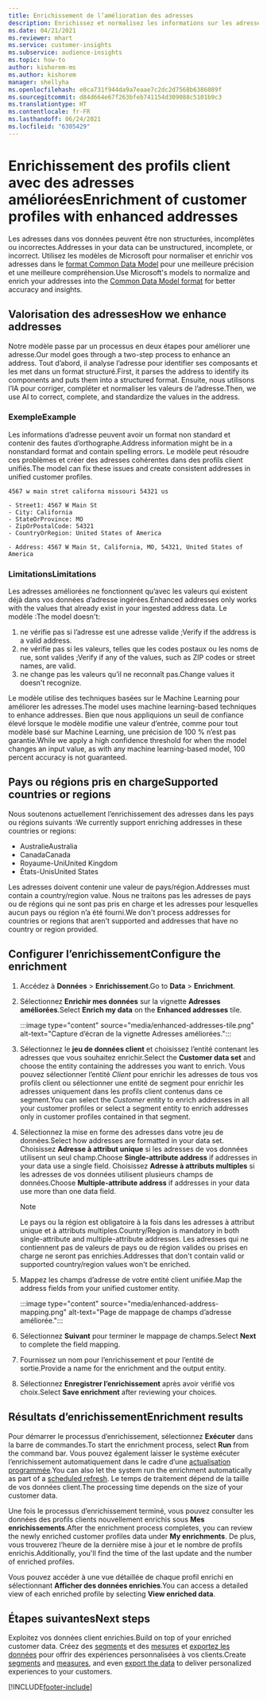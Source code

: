 ```yaml
---
title: Enrichissement de l’amélioration des adresses
description: Enrichissez et normalisez les informations sur les adresses des profils client avec les modèles Microsoft.
ms.date: 04/21/2021
ms.reviewer: mhart
ms.service: customer-insights
ms.subservice: audience-insights
ms.topic: how-to
author: kishorem-ms
ms.author: kishorem
manager: shellyha
ms.openlocfilehash: e0ca731f944da9a7eaae7c2dc2d7568b6386089f
ms.sourcegitcommit: d84d664e67f263bfeb741154d309088c5101b9c3
ms.translationtype: HT
ms.contentlocale: fr-FR
ms.lasthandoff: 06/24/2021
ms.locfileid: "6305429"
---
```

# <a name="enrichment-of-customer-profiles-with-enhanced-addresses"></a><span data-ttu-id="80f53-103">Enrichissement des profils client avec des adresses améliorées</span><span class="sxs-lookup"><span data-stu-id="80f53-103">Enrichment of customer profiles with enhanced addresses</span></span>

<span data-ttu-id="80f53-104">Les adresses dans vos données peuvent être non structurées, incomplètes ou incorrectes.</span><span class="sxs-lookup"><span data-stu-id="80f53-104">Addresses in your data can be unstructured, incomplete, or incorrect.</span></span> <span data-ttu-id="80f53-105">Utilisez les modèles de Microsoft pour normaliser et enrichir vos adresses dans le [format Common Data Model](/common-data-model/schema/core/applicationcommon/address) pour une meilleure précision et une meilleure compréhension.</span><span class="sxs-lookup"><span data-stu-id="80f53-105">Use Microsoft's models to normalize and enrich your addresses into the [Common Data Model format](/common-data-model/schema/core/applicationcommon/address) for better accuracy and insights.</span></span>

## <a name="how-we-enhance-addresses"></a><span data-ttu-id="80f53-106">Valorisation des adresses</span><span class="sxs-lookup"><span data-stu-id="80f53-106">How we enhance addresses</span></span>

<span data-ttu-id="80f53-107">Notre modèle passe par un processus en deux étapes pour améliorer une adresse.</span><span class="sxs-lookup"><span data-stu-id="80f53-107">Our model goes through a two-step process to enhance an address.</span></span> <span data-ttu-id="80f53-108">Tout d’abord, il analyse l’adresse pour identifier ses composants et les met dans un format structuré.</span><span class="sxs-lookup"><span data-stu-id="80f53-108">First, it parses the address to identify its components and puts them into a structured format.</span></span> <span data-ttu-id="80f53-109">Ensuite, nous utilisons l’IA pour corriger, compléter et normaliser les valeurs de l’adresse.</span><span class="sxs-lookup"><span data-stu-id="80f53-109">Then, we use AI to correct, complete, and standardize the values in the address.</span></span>

### <a name="example"></a><span data-ttu-id="80f53-110">Exemple</span><span class="sxs-lookup"><span data-stu-id="80f53-110">Example</span></span>

<span data-ttu-id="80f53-111">Les informations d’adresse peuvent avoir un format non standard et contenir des fautes d’orthographe.</span><span class="sxs-lookup"><span data-stu-id="80f53-111">Address information might be in a nonstandard format and contain spelling errors.</span></span> <span data-ttu-id="80f53-112">Le modèle peut résoudre ces problèmes et créer des adresses cohérentes dans des profils client unifiés.</span><span class="sxs-lookup"><span data-stu-id="80f53-112">The model can fix these issues and create consistent addresses in unified customer profiles.</span></span>

```Input
4567 w main stret californa missouri 54321 us
```

```Output
- Street1: 4567 W Main St
- City: California
- StateOrProvince: MO
- ZipOrPostalCode: 54321
- CountryOrRegion: United States of America

- Address: 4567 W Main St, California, MO, 54321, United States of America
```

### <a name="limitations"></a><span data-ttu-id="80f53-113">Limitations</span><span class="sxs-lookup"><span data-stu-id="80f53-113">Limitations</span></span>

<span data-ttu-id="80f53-114">Les adresses améliorées ne fonctionnent qu’avec les valeurs qui existent déjà dans vos données d’adresse ingérées.</span><span class="sxs-lookup"><span data-stu-id="80f53-114">Enhanced addresses only works with the values that already exist in your ingested address data.</span></span> <span data-ttu-id="80f53-115">Le modèle :</span><span class="sxs-lookup"><span data-stu-id="80f53-115">The model doesn't:</span></span> 

1. <span data-ttu-id="80f53-116">ne vérifie pas si l’adresse est une adresse valide ;</span><span class="sxs-lookup"><span data-stu-id="80f53-116">Verify if the address is a valid address.</span></span>
2. <span data-ttu-id="80f53-117">ne vérifie pas si les valeurs, telles que les codes postaux ou les noms de rue, sont valides ;</span><span class="sxs-lookup"><span data-stu-id="80f53-117">Verify if any of the values, such as ZIP codes or street names, are valid.</span></span>
3. <span data-ttu-id="80f53-118">ne change pas les valeurs qu’il ne reconnaît pas.</span><span class="sxs-lookup"><span data-stu-id="80f53-118">Change values it doesn't recognize.</span></span>

<span data-ttu-id="80f53-119">Le modèle utilise des techniques basées sur le Machine Learning pour améliorer les adresses.</span><span class="sxs-lookup"><span data-stu-id="80f53-119">The model uses machine learning-based techniques to enhance addresses.</span></span> <span data-ttu-id="80f53-120">Bien que nous appliquions un seuil de confiance élevé lorsque le modèle modifie une valeur d’entrée, comme pour tout modèle basé sur Machine Learning, une précision de 100 % n’est pas garantie.</span><span class="sxs-lookup"><span data-stu-id="80f53-120">While we apply a high confidence threshold for when the model changes an input value, as with any machine learning-based model, 100 percent accuracy is not guaranteed.</span></span>

## <a name="supported-countries-or-regions"></a><span data-ttu-id="80f53-121">Pays ou régions pris en charge</span><span class="sxs-lookup"><span data-stu-id="80f53-121">Supported countries or regions</span></span>

<span data-ttu-id="80f53-122">Nous soutenons actuellement l’enrichissement des adresses dans les pays ou régions suivants :</span><span class="sxs-lookup"><span data-stu-id="80f53-122">We currently support enriching addresses in these countries or regions:</span></span> 

- <span data-ttu-id="80f53-123">Australie</span><span class="sxs-lookup"><span data-stu-id="80f53-123">Australia</span></span>
- <span data-ttu-id="80f53-124">Canada</span><span class="sxs-lookup"><span data-stu-id="80f53-124">Canada</span></span>
- <span data-ttu-id="80f53-125">Royaume-Uni</span><span class="sxs-lookup"><span data-stu-id="80f53-125">United Kingdom</span></span>
- <span data-ttu-id="80f53-126">États-Unis</span><span class="sxs-lookup"><span data-stu-id="80f53-126">United States</span></span>

<span data-ttu-id="80f53-127">Les adresses doivent contenir une valeur de pays/région.</span><span class="sxs-lookup"><span data-stu-id="80f53-127">Addresses must contain a country/region value.</span></span> <span data-ttu-id="80f53-128">Nous ne traitons pas les adresses de pays ou de régions qui ne sont pas pris en charge et les adresses pour lesquelles aucun pays ou région n’a été fourni.</span><span class="sxs-lookup"><span data-stu-id="80f53-128">We don't process addresses for countries or regions that aren't supported and addresses that have no country or region provided.</span></span>

## <a name="configure-the-enrichment"></a><span data-ttu-id="80f53-129">Configurer l’enrichissement</span><span class="sxs-lookup"><span data-stu-id="80f53-129">Configure the enrichment</span></span>

1. <span data-ttu-id="80f53-130">Accédez à **Données** > **Enrichissement**.</span><span class="sxs-lookup"><span data-stu-id="80f53-130">Go to **Data** > **Enrichment**.</span></span>

1. <span data-ttu-id="80f53-131">Sélectionnez **Enrichir mes données** sur la vignette **Adresses améliorées**.</span><span class="sxs-lookup"><span data-stu-id="80f53-131">Select **Enrich my data** on the **Enhanced addresses** tile.</span></span>

   :::image type="content" source="media/enhanced-addresses-tile.png" alt-text="Capture d’écran de la vignette Adresses améliorées.":::

1. <span data-ttu-id="80f53-133">Sélectionnez le **jeu de données client** et choisissez l’entité contenant les adresses que vous souhaitez enrichir.</span><span class="sxs-lookup"><span data-stu-id="80f53-133">Select the **Customer data set** and choose the entity containing the addresses you want to enrich.</span></span> <span data-ttu-id="80f53-134">Vous pouvez sélectionner l’entité *Client* pour enrichir les adresses de tous vos profils client ou sélectionner une entité de segment pour enrichir les adresses uniquement dans les profils client contenus dans ce segment.</span><span class="sxs-lookup"><span data-stu-id="80f53-134">You can select the *Customer* entity to enrich addresses in all your customer profiles or select a segment entity to enrich addresses only in customer profiles contained in that segment.</span></span>

1. <span data-ttu-id="80f53-135">Sélectionnez la mise en forme des adresses dans votre jeu de données.</span><span class="sxs-lookup"><span data-stu-id="80f53-135">Select how addresses are formatted in your data set.</span></span> <span data-ttu-id="80f53-136">Choisissez **Adresse à attribut unique** si les adresses de vos données utilisent un seul champ.</span><span class="sxs-lookup"><span data-stu-id="80f53-136">Choose **Single-attribute address** if addresses in your data use a single field.</span></span> <span data-ttu-id="80f53-137">Choisissez **Adresse à attributs multiples** si les adresses de vos données utilisent plusieurs champs de données.</span><span class="sxs-lookup"><span data-stu-id="80f53-137">Choose **Multiple-attribute address** if addresses in your data use more than one data field.</span></span>

   > [!NOTE]
   > <span data-ttu-id="80f53-138">Le pays ou la région est obligatoire à la fois dans les adresses à attribut unique et à attributs multiples.</span><span class="sxs-lookup"><span data-stu-id="80f53-138">Country/Region is mandatory in both single-attribute and multiple-attribute addresses.</span></span> <span data-ttu-id="80f53-139">Les adresses qui ne contiennent pas de valeurs de pays ou de région valides ou prises en charge ne seront pas enrichies.</span><span class="sxs-lookup"><span data-stu-id="80f53-139">Addresses that don't contain valid or supported country/region values won't be enriched.</span></span>

1.  <span data-ttu-id="80f53-140">Mappez les champs d’adresse de votre entité client unifiée.</span><span class="sxs-lookup"><span data-stu-id="80f53-140">Map the address fields from your unified customer entity.</span></span>

    :::image type="content" source="media/enhanced-address-mapping.png" alt-text="Page de mappage de champs d’adresse améliorée.":::

1. <span data-ttu-id="80f53-142">Sélectionnez **Suivant** pour terminer le mappage de champs.</span><span class="sxs-lookup"><span data-stu-id="80f53-142">Select **Next** to complete the field mapping.</span></span>

1. <span data-ttu-id="80f53-143">Fournissez un nom pour l’enrichissement et pour l’entité de sortie.</span><span class="sxs-lookup"><span data-stu-id="80f53-143">Provide a name for the enrichment and the output entity.</span></span>

1. <span data-ttu-id="80f53-144">Sélectionnez **Enregistrer l’enrichissement** après avoir vérifié vos choix.</span><span class="sxs-lookup"><span data-stu-id="80f53-144">Select **Save enrichment** after reviewing your choices.</span></span>

## <a name="enrichment-results"></a><span data-ttu-id="80f53-145">Résultats d’enrichissement</span><span class="sxs-lookup"><span data-stu-id="80f53-145">Enrichment results</span></span>

<span data-ttu-id="80f53-146">Pour démarrer le processus d’enrichissement, sélectionnez **Exécuter** dans la barre de commandes.</span><span class="sxs-lookup"><span data-stu-id="80f53-146">To start the enrichment process, select **Run** from the command bar.</span></span> <span data-ttu-id="80f53-147">Vous pouvez également laisser le système exécuter l’enrichissement automatiquement dans le cadre d’une [actualisation programmée](system.md#schedule-tab).</span><span class="sxs-lookup"><span data-stu-id="80f53-147">You can also let the system run the enrichment automatically as part of a [scheduled refresh](system.md#schedule-tab).</span></span> <span data-ttu-id="80f53-148">Le temps de traitement dépend de la taille de vos données client.</span><span class="sxs-lookup"><span data-stu-id="80f53-148">The processing time depends on the size of your customer data.</span></span>

<span data-ttu-id="80f53-149">Une fois le processus d’enrichissement terminé, vous pouvez consulter les données des profils clients nouvellement enrichis sous **Mes enrichissements**.</span><span class="sxs-lookup"><span data-stu-id="80f53-149">After the enrichment process completes, you can review the newly enriched customer profiles data under **My enrichments**.</span></span> <span data-ttu-id="80f53-150">De plus, vous trouverez l’heure de la dernière mise à jour et le nombre de profils enrichis.</span><span class="sxs-lookup"><span data-stu-id="80f53-150">Additionally, you'll find the time of the last update and the number of enriched profiles.</span></span>

<span data-ttu-id="80f53-151">Vous pouvez accéder à une vue détaillée de chaque profil enrichi en sélectionnant **Afficher des données enrichies**.</span><span class="sxs-lookup"><span data-stu-id="80f53-151">You can access a detailed view of each enriched profile by selecting **View enriched data**.</span></span>

## <a name="next-steps"></a><span data-ttu-id="80f53-152">Étapes suivantes</span><span class="sxs-lookup"><span data-stu-id="80f53-152">Next steps</span></span>

<span data-ttu-id="80f53-153">Exploitez vos données client enrichies.</span><span class="sxs-lookup"><span data-stu-id="80f53-153">Build on top of your enriched customer data.</span></span> <span data-ttu-id="80f53-154">Créez des [segments](segments.md) et des [mesures](measures.md) et [exportez les données](export-destinations.md) pour offrir des expériences personnalisées à vos clients.</span><span class="sxs-lookup"><span data-stu-id="80f53-154">Create [segments](segments.md) and [measures](measures.md), and even [export the data](export-destinations.md) to deliver personalized experiences to your customers.</span></span>

[!INCLUDE[footer-include](../includes/footer-banner.md)]
